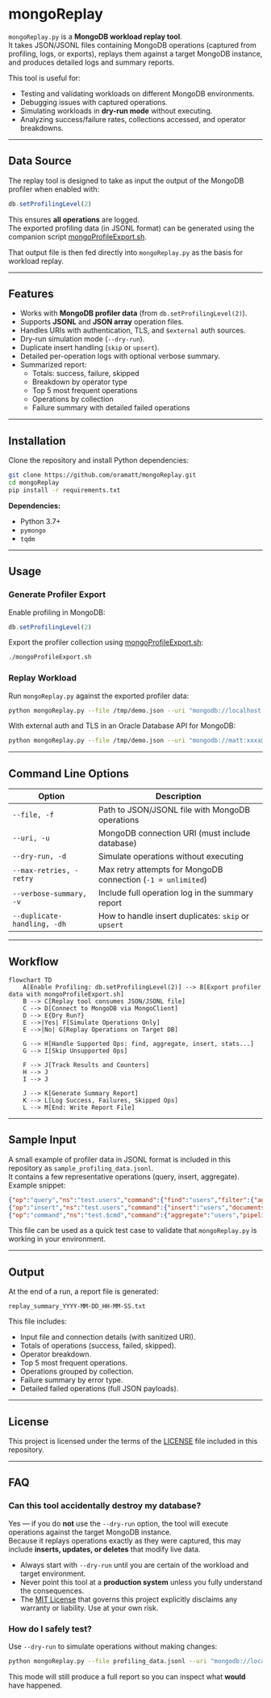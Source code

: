 # mongoReplay

`mongoReplay.py` is a **MongoDB workload replay tool**.  
It takes JSON/JSONL files containing MongoDB operations (captured from profiling, logs, or exports), replays them against a target MongoDB instance, and produces detailed logs and summary reports.

This tool is useful for:
- Testing and validating workloads on different MongoDB environments.
- Debugging issues with captured operations.
- Simulating workloads in **dry-run mode** without executing.
- Analyzing success/failure rates, collections accessed, and operator breakdowns.

---

## Data Source

The replay tool is designed to take as input the output of the MongoDB profiler when enabled with:

```javascript
db.setProfilingLevel(2)
```

This ensures **all operations** are logged.  
The exported profiling data (in JSONL format) can be generated using the companion script [mongoProfileExport.sh](https://github.com/oramatt/mongotools/blob/main/mongoProfileExport.sh).  

That output file is then fed directly into `mongoReplay.py` as the basis for workload replay.

---

## Features

- Works with **MongoDB profiler data** (from `db.setProfilingLevel(2)`).
- Supports **JSONL** and **JSON array** operation files.
- Handles URIs with authentication, TLS, and `$external` auth sources.
- Dry-run simulation mode (`--dry-run`).
- Duplicate insert handling (`skip` or `upsert`).
- Detailed per-operation logs with optional verbose summary.
- Summarized report:
  - Totals: success, failure, skipped
  - Breakdown by operator type
  - Top 5 most frequent operations
  - Operations by collection
  - Failure summary with detailed failed operations

---

## Installation

Clone the repository and install Python dependencies:

```bash
git clone https://github.com/oramatt/mongoReplay.git
cd mongoReplay
pip install -r requirements.txt
```

**Dependencies:**
- Python 3.7+
- `pymongo`
- `tqdm`

---

## Usage

### Generate Profiler Export

Enable profiling in MongoDB:

```javascript
db.setProfilingLevel(2)
```

Export the profiler collection using [mongoProfileExport.sh](https://github.com/oramatt/mongotools/blob/main/mongoProfileExport.sh):

```bash
./mongoProfileExport.sh 
```

### Replay Workload

Run `mongoReplay.py` against the exported profiler data:

```bash
python mongoReplay.py --file /tmp/demo.json --uri "mongodb://localhost:23456/test?retryWrites=false" --dry-run   --verbose-summary
```

With external auth and TLS in an Oracle Database API for MongoDB:

```bash
python mongoReplay.py --file /tmp/demo.json --uri "mongodb://matt:xxxx@127.0.0.1:27017/matt?authMechanism=PLAIN&authSource=$external&retryWrites=false&loadBalanced=true&tls=true&tlsAllowInvalidCertificates=true"
```

---

## Command Line Options

| Option | Description |
|--------|-------------|
| `--file, -f` | Path to JSON/JSONL file with MongoDB operations |
| `--uri, -u` | MongoDB connection URI (must include database) |
| `--dry-run, -d` | Simulate operations without executing |
| `--max-retries, -retry` | Max retry attempts for MongoDB connection (`-1 = unlimited`) |
| `--verbose-summary, -v` | Include full operation log in the summary report |
| `--duplicate-handling, -dh` | How to handle insert duplicates: `skip` or `upsert` |

---

## Workflow

```mermaid
flowchart TD
    A[Enable Profiling: db.setProfilingLevel(2)] --> B[Export profiler data with mongoProfileExport.sh]
    B --> C[Replay tool consumes JSON/JSONL file]
    C --> D[Connect to MongoDB via MongoClient]
    D --> E{Dry Run?}
    E -->|Yes| F[Simulate Operations Only]
    E -->|No| G[Replay Operations on Target DB]

    G --> H[Handle Supported Ops: find, aggregate, insert, stats...]
    G --> I[Skip Unsupported Ops]

    F --> J[Track Results and Counters]
    H --> J
    I --> J

    J --> K[Generate Summary Report]
    K --> L[Log Success, Failures, Skipped Ops]
    L --> M[End: Write Report File]
```

---

## Sample Input

A small example of profiler data in JSONL format is included in this repository as `sample_profiling_data.jsonl`.  
It contains a few representative operations (query, insert, aggregate). Example snippet:

```json
{"op":"query","ns":"test.users","command":{"find":"users","filter":{"age":{"$gt":30}}},"keysExamined":5,"docsExamined":10,"millis":2,"planSummary":"IXSCAN { age: 1 }","ts":"2025-09-26T12:00:00Z"}
{"op":"insert","ns":"test.users","command":{"insert":"users","documents":[{"_id":1,"name":"Alice","age":25}]},"keysInserted":1,"millis":1,"ts":"2025-09-26T12:01:00Z"}
{"op":"command","ns":"test.$cmd","command":{"aggregate":"users","pipeline":[{"$match":{"age":{"$gte":18}}},{"$group":{"_id":"$status","count":{"$sum":1}}}]},"docsExamined":20,"millis":5,"ts":"2025-09-26T12:02:00Z"}
```

This file can be used as a quick test case to validate that `mongoReplay.py` is working in your environment.

---

## Output

At the end of a run, a report file is generated:

```
replay_summary_YYYY-MM-DD_HH-MM-SS.txt
```

This file includes:
- Input file and connection details (with sanitized URI).
- Totals of operations (success, failed, skipped).
- Operator breakdown.
- Top 5 most frequent operations.
- Operations grouped by collection.
- Failure summary by error type.
- Detailed failed operations (full JSON payloads).

---

## License

This project is licensed under the terms of the [LICENSE](LICENSE) file included in this repository.

---

## FAQ

### Can this tool accidentally destroy my database?

Yes — if you do **not** use the `--dry-run` option, the tool will execute operations against the target MongoDB instance.  
Because it replays operations exactly as they were captured, this may include **inserts, updates, or deletes** that modify live data.

- Always start with `--dry-run` until you are certain of the workload and target environment.  
- Never point this tool at a **production system** unless you fully understand the consequences.  
- The [MIT License](LICENSE) that governs this project explicitly disclaims any warranty or liability. Use at your own risk.

### How do I safely test?

Use `--dry-run` to simulate operations without making changes:

```bash
python mongoReplay.py --file profiling_data.jsonl --uri "mongodb://localhost:23456/test" --dry-run
```

This mode will still produce a full report so you can inspect what **would** have happened.

